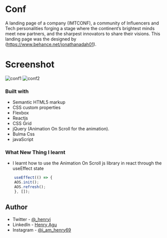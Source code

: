 # Conf
A landing page of a company (IMTCONF), a community of Influencers and Tech personalities forging a stage where the continent’s brightest minds meet new partners, and the sharpest innovators to share their visions.  This landing page was the designed by (https://www.behance.net/jonathanadah01).

# Screenshot
![conf1](https://user-images.githubusercontent.com/74037448/190393972-ffe6c461-f9ff-4c5f-abdc-1a3fe4b87353.JPG)
![conf2](https://user-images.githubusercontent.com/74037448/190393977-f679228b-1c26-4675-9423-765be170b235.JPG)

### Built with

- Semantic HTML5 markup
- CSS custom properties
- Flexbox
- Reactjs
- CSS Grid
- jQuery (Animation On Scroll for the animation).
- Bulma Css
- javaScript

### What New Thing I learnt

- I learnt how to use the Animation On Scroll js library in react through the useEffect state

```js
    useEffect(() => {
    AOS.init();
    AOS.refresh();
    }, []);
```

## Author

- Twitter - [@_henryi](https://www.twitter.com/_henryi)
- LinkedIn - [Henry Agu]("https://www.linkedin.com/in/agu-henry-871a981b0")
- Instagram - [@i_am_henry69]("https://instagram.com/i_am_henry69?igshid=YmMyMTA2M2Y=")
